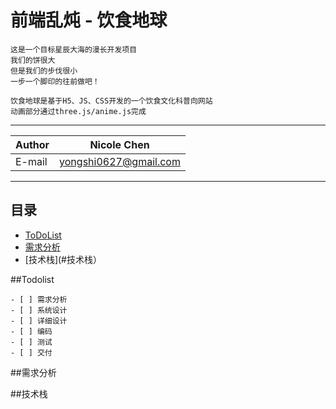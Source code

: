 # 前端乱炖 - 饮食地球
```
这是一个目标星辰大海的漫长开发项目
我们的饼很大
但是我们的步伐很小
一步一个脚印的往前做吧！

饮食地球是基于H5、JS、CSS开发的一个饮食文化科普向网站
动画部分通过three.js/anime.js完成
```
****
	
|Author|Nicole Chen|
|---|---
|E-mail|yongshi0627@gmail.com


****
## 目录
* [ToDoList](#Todolist)
* [需求分析](#需求分析)
* [技术栈](#技术栈）

##Todolist
```
- [ ] 需求分析
- [ ] 系统设计
- [ ] 详细设计
- [ ] 编码
- [ ] 测试
- [ ] 交付
```
##需求分析

##技术栈
